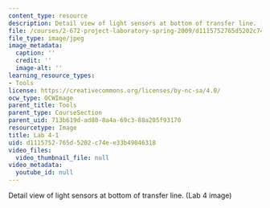 ```yaml
---
content_type: resource
description: Detail view of light sensors at bottom of transfer line. (Lab 4 image)
file: /courses/2-672-project-laboratory-spring-2009/d1115752765d5202c74ee33b49046318_lab41.jpg
file_type: image/jpeg
image_metadata:
  caption: ''
  credit: ''
  image-alt: ''
learning_resource_types:
- Tools
license: https://creativecommons.org/licenses/by-nc-sa/4.0/
ocw_type: OCWImage
parent_title: Tools
parent_type: CourseSection
parent_uid: 713b619d-ad80-8a4a-69c3-88a205f93170
resourcetype: Image
title: Lab 4-1
uid: d1115752-765d-5202-c74e-e33b49046318
video_files:
  video_thumbnail_file: null
video_metadata:
  youtube_id: null
---
```

Detail view of light sensors at bottom of transfer line. (Lab 4 image)